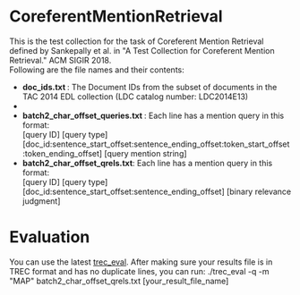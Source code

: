 # CoreferentMentionRetrieval
This is the test collection for the task of Coreferent Mention Retrieval defined by Sankepally et al. in "A Test Collection for Coreferent Mention Retrieval." ACM SIGIR 2018. <br>
Following are the file names and their contents:
<ul>
  <li><b>doc_ids.txt </b> : The Document IDs from the subset of documents in the TAC 2014 EDL collection (LDC catalog number: LDC2014E13)</li>
  <li></li>
  <li><b>batch2_char_offset_queries.txt </b>: Each line has a mention query in this format: <br> [query ID] [query type] [doc_id:sentence_start_offset:sentence_ending_offset:token_start_offset:token_ending_offset] [query mention string]</li>
  <li><b>batch2_char_offset_qrels.txt</b>: Each line has a mention query in this format: <br>[query ID]    [query type]     [doc_id:sentence_start_offset:sentence_ending_offset]    [binary relevance judgment] </li>
 
  </ul>
  
  # Evaluation
  You can use the latest <a href="https://trec.nist.gov/trec_eval/">trec_eval</a>.
  After making sure your results file is in TREC format and has no duplicate lines, you can run:
  ./trec_eval -q -m "MAP" batch2_char_offset_qrels.txt [your_result_file_name]
  
